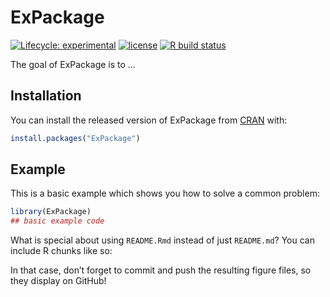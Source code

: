 
<!-- README.md is generated from README.Rmd. Please edit that file -->

# ExPackage

<!-- badges: start -->

[![Lifecycle:
experimental](https://img.shields.io/badge/lifecycle-experimental-orange.svg)](https://www.tidyverse.org/lifecycle/#experimental)
[![license](https://img.shields.io/badge/license-GPL--3-blue.svg)](https://www.gnu.org/licenses/gpl-3.0.en.html)
[![R build
status](https://github.com/Demiperimetre/Expackage/workflows/R-CMD-check/badge.svg)](https://github.com/Demiperimetre/Expackage/actions)
<!-- badges: end -->

The goal of ExPackage is to …

## Installation

You can install the released version of ExPackage from
[CRAN](https://CRAN.R-project.org) with:

``` r
install.packages("ExPackage")
```

## Example

This is a basic example which shows you how to solve a common problem:

``` r
library(ExPackage)
## basic example code
```

What is special about using `README.Rmd` instead of just `README.md`?
You can include R chunks like so:

In that case, don’t forget to commit and push the resulting figure
files, so they display on GitHub\!
